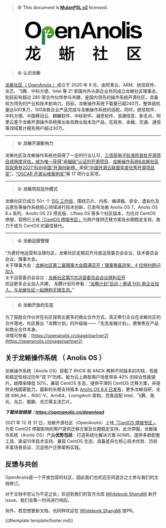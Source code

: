 > 🟢 **This document is [MulanPSL v2](http://license.coscl.org.cn/MulanPSL2) licensed.**

<div align=center>
<img src="images/anolis_logo.png" alt="OpenAnolis 龙蜥社区">
</div>

> 🟢 **认识龙蜥**

[龙蜥社区（ OpenAnolis ）](https://openanolis.cn/)成立于 2020 年 9 月，由阿里云、ARM、统信软件、龙芯、飞腾、中科方德、Intel 等 21 家国内外头部企业共同成立龙蜥社区理事会，到目前有超过 280 家合作伙伴参与共建，是国内领先的操作系统开源社区，具备较为领先的产业和技术影响力。目前，龙蜥操作系统下载量已超240万，整体装机量达500多万，100余款企业产品完成与龙蜥操作系统的适配。同时，统信软件、中科方德、中国移动云、麒麟软件、中标软件、凝思软件、浪潮信息、新支点、阿里云基于龙蜥开源操作系统推出各自商业版本及产品，在政务、金融、交通、通信等领域累计服务用户超过30万。

---

> 🟢 **龙蜥开源影响力**

龙蜥社区及龙蜥操作系统也获得了一定的行业认可，[工信部电子标准院首批开源项目成熟度评估，成为唯一获得“卓越级”认证的开源项目](http://mp.weixin.qq.com/s?__biz=Mzg4MTMyMTUwMQ==&mid=2247489730&idx=1&sn=0b549f7feeffe565b99c939be916a939&chksm=cf66ebb0f81162a6dcd528a82df831a35f94baaeb9b6e848d0bf9f293b74a12cb609b2e17282&scene=21#wechat_redirect)、[龙蜥操作系统&龙蜥社区双双荣登2021“科创中国”开源创新榜、](http://mp.weixin.qq.com/s?__biz=Mzg4MTMyMTUwMQ==&mid=2247492302&idx=1&sn=210eac490987f2929d42766f0e847f86&chksm=cf6511bcf81298aa1c06341e50ddb1fa0b50e51d7e9f422ef33ea0106ce0f0ab0a7745639e1c&scene=21#wechat_redirect)荣获[“中国开源云联盟年度优秀开源项目奖”](http://mp.weixin.qq.com/s?__biz=Mzg4MTMyMTUwMQ==&mid=2247486523&idx=1&sn=7216b3ae7609263e53fc8161426b9556&chksm=cf66ff49f811765f882930ec5646658c31e86026aa8e273272eed1d7e3bf083d57157e82f156&scene=21#wechat_redirect)**、**[“OSCAR 开源尖峰案例奖”](http://mp.weixin.qq.com/s?__biz=Mzg4MTMyMTUwMQ==&mid=2247485275&idx=1&sn=a7069bf2ab7f5112097790740a34cf04&chksm=cf66f429f8117d3f08b768c58246e0623ea0d37a7dbcf985d55b20ea6f744e11f143df3c7c9b&scene=21#wechat_redirect)等 17 项行业奖项。

---

> 🟢 **龙蜥项目运作模式**

龙蜥社区已成立 50+ 个 [SIG 工作组](https://openanolis.cn/sig)，围绕芯片、内核、编译器、安全、虚拟化及云原生等操作系统核心领域进行技术创新，已发布龙蜥 Anolis OS 7、Anolis OS 8.x 系列、Anolis OS 23 预览版、Lifsea OS 等多个社区版本，为应对 CentOS 停服，官网已上线[「CentOS 停服专区」](http://mp.weixin.qq.com/s?__biz=Mzg4MTMyMTUwMQ==&mid=2247489838&idx=1&sn=80b18635611f36a4fcda127c9f680ef7&chksm=cf66ea5cf811634a72158c21e62c67071d1ca696a49ebfc5ea4f85f0ec1029ce01a94b42ad49&scene=21#wechat_redirect)为用户提供迁移方案及长期稳定支持，致力于成为 CentOS 的最佳替代。

---

> 🟢 **龙蜥运营管理**

“为更好地运营和治理社区，龙蜥社区定期召开月度运营委员会会议、技术委员会会议，理事大会。<br />关于理事大会：[龙蜥社区第二届理事大会圆满召开！理事换届选举、4 位特约顾问加入](https://mp.weixin.qq.com/s?__biz=Mzg4MTMyMTUwMQ==&mid=2247503472&idx=1&sn=39dc75cc588229e11668f78c1ca97bcd&chksm=cf653d02f812b4149b2377055c85826abbf820247d8830edd2f2641640afc2be30320f548667&token=1715963391&lang=zh_CN#rd)<br />关于运营委员会会议：[龙蜥社区第11次运营委员会会议顺利召开](https://mp.weixin.qq.com/s?__biz=Mzg4MTMyMTUwMQ==&mid=2247506198&idx=1&sn=df7d014b0d56eb242dee04371d921613&chksm=cf652a64f812a372ee4611135d6767538c15f65384dca2ef4495b4f5c37c573c5c5d27304c2f&token=1715963391&lang=zh_CN#rd)<br />欢迎更多企业加入共建， 龙腾计划可参看：[“龙腾计划”启动！邀请 500 家企业加入，与龙蜥社区一起拥抱无限生态。](http://mp.weixin.qq.com/s?__biz=Mzg4MTMyMTUwMQ==&mid=2247489716&idx=1&sn=015ea14b047dd48e729c85d5421ff941&chksm=cf66ebc6f81162d03758c9c15b1818de4538d9e85aef4c3e4c8ba9301a33603a7ed7a276928d&scene=21#wechat_redirect)”

---

> 🟢 **龙蜥开放的生态**

为了鼓励合作伙伴在社区探索出更多的商业合作方式，真正牵引企业在龙蜥社区的合作落地，社区推出「龙腾计划」的升级版——「生态发展计划」，更聚焦在产品和商业合作本身。<br />详情可参看：[https://openanolis.cn/page/partner2](https://openanolis.cn/page/partner2)

## 关于龙蜥操作系统 （ Anolis OS ）

龙蜥操作系统（Anolis OS）搭载了 RHCK 和 ANCK 两种不同版本的内核，性能和稳定性经过历年“双 11”历练，能为云上典型用户场景带来 40% 的综合性能提升，故障率降低 50%，兼容 CentOS 生态，提供平滑的 CentOS 迁移方案，并提供全栈国密能力。最新的长期支持版本 [Anolis OS 8.6 已发布](http://mp.weixin.qq.com/s?__biz=Mzg4MTMyMTUwMQ==&mid=2247500330&idx=1&sn=8a4b87f8ef72631cf42d9ede957da35a&chksm=cf653158f812b84e1586d5d5b1fd2f9ce561e1a509022154e6a3cf4dc68ddae7d65d517df957&scene=21#wechat_redirect)，更多龙蜥自研，支持 X86_64 、RISC-V、Arm64、LoongArch 架构，完善适配 Intel、飞腾、海光、兆芯、鲲鹏、龙芯等主流芯片。

**_下载体验链接：<https://openanolis.cn/download>_**

2021 年 12 月 31 日，龙蜥开源社区（OpenAnolis）上线[「CentOS 停服专区」](http://mp.weixin.qq.com/s?__biz=Mzg4MTMyMTUwMQ==&mid=2247489838&idx=1&sn=80b18635611f36a4fcda127c9f680ef7&chksm=cf66ea5cf811634a72158c21e62c67071d1ca696a49ebfc5ea4f85f0ec1029ce01a94b42ad49&scene=21#wechat_redirect)，为受 CentOS 停服影响的用户提供迁移方案及长期稳定支持。此次停服，龙蜥操作系统（Anolis OS）产品**优势包括**：打造系统化解决方案 AOMS、提供多款配套工具、承诺10年技术支持、兼容 CentOS 生态、具备差异化核心技术优势、历经丰富场景验证、沉淀用户迁移案例实践。<br />

## 反馈与共创

OpenAnolis是一个开放包容的社区，因此我们也欢迎志同道合之士参与我们的文档修订。

对于文档中您认为不足之处，欢迎到我们的官方仓库 [Whitebook ShangMi](https://github.com/openanolis/whitebook-shangmi) 新开issue，我们会第一时间进行响应。

另外，若您想更新文档，也同样欢迎在 [Whitebook ShangMi](https://github.com/openanolis/whitebook-shangmi) 提PR。

{{#template template/footer.md}}
